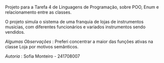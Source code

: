 Projeto para a Tarefa 4 de Linguagens de Programação, sobre POO, Enum e relacionamento entre as classes. 

O projeto simula o sistema de uma franquia de lojas de instrumentos musicias, com diferentes funcionários e variados instrumentos sendo vendidos.


*Algumas Observações* : 
Preferi concentrar a maior das funções ativas na classe Loja por motivos semânticos.

*Autoria* : 
Sofia Monteiro - 241708007
